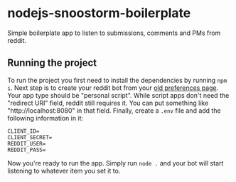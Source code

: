# nodejs-snoostorm-boilerplate
Simple boilerplate app to listen to submissions, comments and PMs from reddit.

## Running the project
To run the project you first need to install the dependencies by running `npm i`.
Next step is to create your reddit bot from your [old preferences page](https://old.reddit.com/prefs/apps/). Your app type should be "personal script". While script apps don't need the "redirect URI" field, reddit still requires it. You can put something like "http://localhost:8080" in that field.
Finally, create a `.env` file and add the following information in it:

```
CLIENT_ID=
CLIENT_SECRET=
REDDIT_USER=
REDDIT_PASS=
```

Now you're ready to run the app. Simply run `node .` and your bot will start listening to whatever item you set it to.
